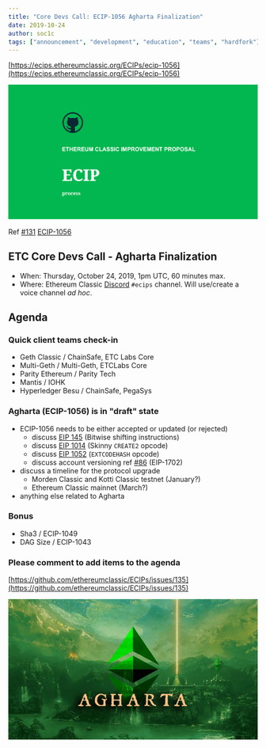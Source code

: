 ```yaml
---
title: "Core Devs Call: ECIP-1056 Agharta Finalization"
date: 2019-10-24
author: soc1c
tags: ["announcement", "development", "education", "teams", "hardfork"]
---
```


[https://ecips.ethereumclassic.org/ECIPs/ecip-1056](https://ecips.ethereumclassic.org/ECIPs/ecip-1056)

![ETC Core Devs Call - Agharta Finalization](./ethereum_classic_ecip_wallpaper.png)

Ref [#131](https://github.com/ethereumclassic/ECIPs/issues/131) [ECIP-1056](https://github.com/ethereumclassic/ECIPs/blob/master/_specs/ecip-1056.md)

## ETC Core Devs Call - Agharta Finalization

* When: Thursday, October 24, 2019, 1pm UTC, 60 minutes max.
* Where: Ethereum Classic [Discord](https://discord.gg/hQs894U) `#ecips` channel. Will use/create a voice channel *ad hoc*.

## Agenda

### Quick client teams check-in

* Geth Classic / ChainSafe, ETC Labs Core
* Multi-Geth / Multi-Geth, ETCLabs Core
* Parity Ethereum / Parity Tech
* Mantis / IOHK
* Hyperledger Besu / ChainSafe, PegaSys

### Agharta (ECIP-1056) is in "draft" state

* ECIP-1056 needs to be either accepted or updated (or rejected)
    * discuss [EIP 145](https://eips.ethereum.org/EIPS/eip-145) (Bitwise shifting instructions)
    * discuss [EIP 1014](https://eips.ethereum.org/EIPS/eip-1014) (Skinny `CREATE2` opcode)
    * discuss [EIP 1052](https://eips.ethereum.org/EIPS/eip-1052) (`EXTCODEHASH` opcode)
    * discuss account versioning ref [#86](https://github.com/ethereumclassic/ECIPs/pull/86) (EIP-1702)
* discuss a timeline for the protocol upgrade
    * Morden Classic and Kotti Classic testnet (January?)
    * Ethereum Classic mainnet (March?)
* anything else related to Agharta

### Bonus

* Sha3 / ECIP-1049
* DAG Size / ECIP-1043

### Please comment to add items to the agenda

[https://github.com/ethereumclassic/ECIPs/issues/135](https://github.com/ethereumclassic/ECIPs/issues/135)

![ETC Core Devs Call - Agharta Finalization](./agharta-banner.jpg)
